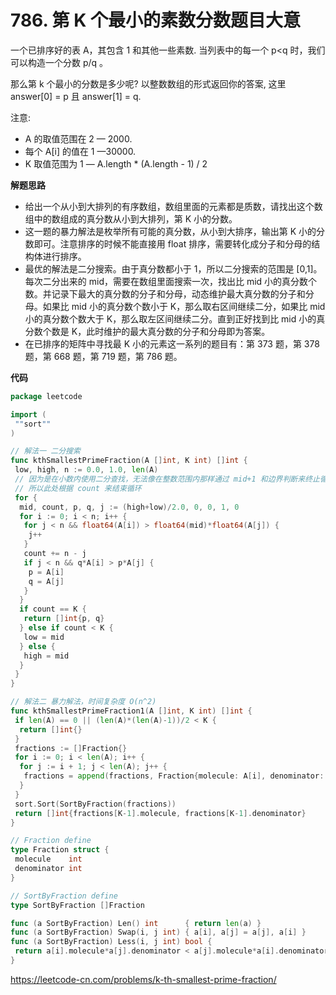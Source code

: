 # 786. 第 K 个最小的素数分数**题目大意**  

一个已排序好的表 A，其包含 1 和其他一些素数. 当列表中的每一个 p<q 时，我们可以构造一个分数 p/q 。

那么第 k 个最小的分数是多少呢? 以整数数组的形式返回你的答案, 这里 answer[0] = p 且 answer[1] = q.

注意:

- A 的取值范围在 2 — 2000.
- 每个 A[i] 的值在 1 —30000.
- K 取值范围为 1 — A.length * (A.length - 1) / 2

**解题思路** 

- 给出一个从小到大排列的有序数组，数组里面的元素都是质数，请找出这个数组中的数组成的真分数从小到大排列，第 K 小的分数。
- 这一题的暴力解法是枚举所有可能的真分数，从小到大排序，输出第 K 小的分数即可。注意排序的时候不能直接用 float 排序，需要转化成分子和分母的结构体进行排序。
- 最优的解法是二分搜索。由于真分数都小于 1，所以二分搜索的范围是 [0,1]。每次二分出来的 mid，需要在数组里面搜索一次，找出比 mid 小的真分数个数。并记录下最大的真分数的分子和分母，动态维护最大真分数的分子和分母。如果比 mid 小的真分数个数小于 K，那么取右区间继续二分，如果比 mid 小的真分数个数大于 K，那么取左区间继续二分。直到正好找到比 mid 小的真分数个数是 K，此时维护的最大真分数的分子和分母即为答案。
- 在已排序的矩阵中寻找最 K 小的元素这一系列的题目有：第 373 题，第 378 题，第 668 题，第 719 题，第 786 题。

**代码**  

```go
package leetcode

import (
 ""sort""
)

// 解法一 二分搜索
func kthSmallestPrimeFraction(A []int, K int) []int {
 low, high, n := 0.0, 1.0, len(A)
 // 因为是在小数内使用二分查找，无法像在整数范围内那样通过 mid+1 和边界判断来终止循环
 // 所以此处根据 count 来结束循环
 for {
  mid, count, p, q, j := (high+low)/2.0, 0, 0, 1, 0
  for i := 0; i < n; i++ {
   for j < n && float64(A[i]) > float64(mid)*float64(A[j]) {
    j++
   }
   count += n - j
   if j < n && q*A[i] > p*A[j] {
    p = A[i]
    q = A[j]
   }
  }
  if count == K {
   return []int{p, q}
  } else if count < K {
   low = mid
  } else {
   high = mid
  }
 }
}

// 解法二 暴力解法，时间复杂度 O(n^2)
func kthSmallestPrimeFraction1(A []int, K int) []int {
 if len(A) == 0 || (len(A)*(len(A)-1))/2 < K {
  return []int{}
 }
 fractions := []Fraction{}
 for i := 0; i < len(A); i++ {
  for j := i + 1; j < len(A); j++ {
   fractions = append(fractions, Fraction{molecule: A[i], denominator: A[j]})
  }
 }
 sort.Sort(SortByFraction(fractions))
 return []int{fractions[K-1].molecule, fractions[K-1].denominator}
}

// Fraction define
type Fraction struct {
 molecule    int
 denominator int
}

// SortByFraction define
type SortByFraction []Fraction

func (a SortByFraction) Len() int      { return len(a) }
func (a SortByFraction) Swap(i, j int) { a[i], a[j] = a[j], a[i] }
func (a SortByFraction) Less(i, j int) bool {
 return a[i].molecule*a[j].denominator < a[j].molecule*a[i].denominator
}
```

https://leetcode-cn.com/problems/k-th-smallest-prime-fraction/